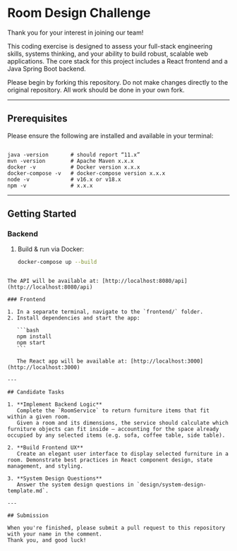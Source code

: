 # Room Design Challenge

Thank you for your interest in joining our team!

This coding exercise is designed to assess your full-stack engineering skills, systems thinking, and your ability to build robust, scalable web applications. The core stack for this project includes a React frontend and a Java Spring Boot backend.

Please begin by forking this repository. Do not make changes directly to the original repository. All work should be done in your own fork.

---

## Prerequisites

Please ensure the following are installed and available in your terminal:

```

java -version       # should report “11.x”
mvn -version        # Apache Maven x.x.x
docker -v           # Docker version x.x.x
docker-compose -v   # docker-compose version x.x.x
node -v             # v16.x or v18.x
npm -v              # x.x.x

````

---

## Getting Started

### Backend

1. Build & run via Docker:
   ```bash
   docker-compose up --build
````

The API will be available at: [http://localhost:8080/api](http://localhost:8080/api)

### Frontend

1. In a separate terminal, navigate to the `frontend/` folder.
2. Install dependencies and start the app:

   ```bash
   npm install
   npm start
   ```

   The React app will be available at: [http://localhost:3000](http://localhost:3000)

---

## Candidate Tasks

1. **Implement Backend Logic**  
   Complete the `RoomService` to return furniture items that fit within a given room.  
   Given a room and its dimensions, the service should calculate which furniture objects can fit inside — accounting for the space already occupied by any selected items (e.g. sofa, coffee table, side table).

2. **Build Frontend UX**
   Create an elegant user interface to display selected furniture in a room. Demonstrate best practices in React component design, state management, and styling.

3. **System Design Questions**
   Answer the system design questions in `design/system-design-template.md`.

---

## Submission

When you're finished, please submit a pull request to this repository with your name in the comment.
Thank you, and good luck!